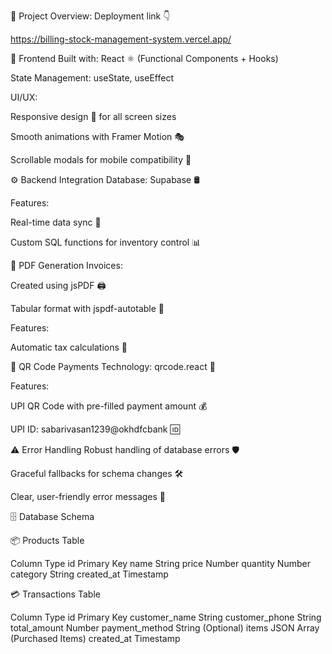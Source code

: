 🚀 Project Overview: Deployment link 👇

https://billing-stock-management-system.vercel.app/

🎨 Frontend
Built with: React ⚛️ (Functional Components + Hooks)

State Management: useState, useEffect

UI/UX:

Responsive design 📱 for all screen sizes

Smooth animations with Framer Motion 🎭

Scrollable modals for mobile compatibility 🔄

⚙️ Backend Integration
Database: Supabase 🛢

Features:

Real-time data sync 🔄

Custom SQL functions for inventory control 📊

📄 PDF Generation
Invoices:

Created using jsPDF 🖨

Tabular format with jspdf-autotable 📑

Features:

Automatic tax calculations 🧾

🔗 QR Code Payments
Technology: qrcode.react 🏦

Features:

UPI QR Code with pre-filled payment amount 💰

UPI ID: sabarivasan1239@okhdfcbank 🆔

⚠️ Error Handling
Robust handling of database errors 🛡

Graceful fallbacks for schema changes 🛠

Clear, user-friendly error messages 🔔

🗄 Database Schema

📦 Products Table

Column	Type
id	Primary Key
name	String
price	Number
quantity	Number
category	String
created_at	Timestamp

💳 Transactions Table

Column	Type
id	Primary Key
customer_name	String
customer_phone	String
total_amount	Number
payment_method	String (Optional)
items	JSON Array (Purchased Items)
created_at	Timestamp
